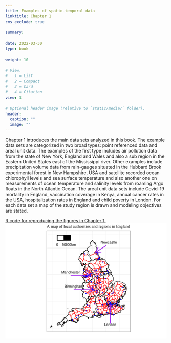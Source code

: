 ```yaml
---
title: Examples of spatio-temporal data 
linktitle: Chapter 1
cms_exclude: true

summary: 

date: 2022-03-30
type: book

weight: 10

# View.
#   1 = List
#   2 = Compact
#   3 = Card
#   4 = Citation
view: 3

# Optional header image (relative to `static/media/` folder).
header:
  caption: ""
  image: ""
---
```


Chapter 1 introduces the main data sets analyzed in this book. The example data sets are categorized in two
broad types: point referenced data and areal unit data.
The examples of the first type includes air pollution data from the state of New York, England and Wales and also a
sub region in the Eastern United States east of the Mississippi river. Other examples include
precipitation volume data from rain-gauges situated in the Hubbard Brook experimental forest in New Hampshire, USA and
satellite recorded ocean chlorophyll levels and sea surface temperature and also another one on
measurements of ocean temperature and salinity levels from  roaming Argo floats in the North Atlantic Ocean. 
The areal unit data sets include  Covid-19 mortality in England,  vaccination coverage in Kenya, annual cancer rates in the USA,
hospitalization rates in England and child poverty in London. For each data set a map of the study region is drawn and
    modeling objectives are stated.
    

<a href="../Rcode/Chapter1.html"> R code for reproducing the figures in Chapter 1. </a>  
<img src="../../../assets/media/empty_frame_LA_regions.png" >
